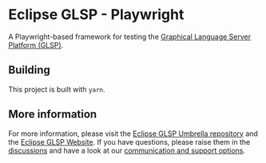 # Eclipse GLSP - Playwright

A Playwright-based framework for testing the [Graphical Language Server Platform (GLSP)](https://github.com/eclipse-glsp/glsp).

## Building

This project is built with `yarn`.

## More information

For more information, please visit the [Eclipse GLSP Umbrella repository](https://github.com/eclipse-glsp/glsp) and the [Eclipse GLSP Website](https://www.eclipse.org/glsp/).
If you have questions, please raise them in the [discussions](https://github.com/eclipse-glsp/glsp/discussions) and have a look at our [communication and support options](https://www.eclipse.org/glsp/contact/).
